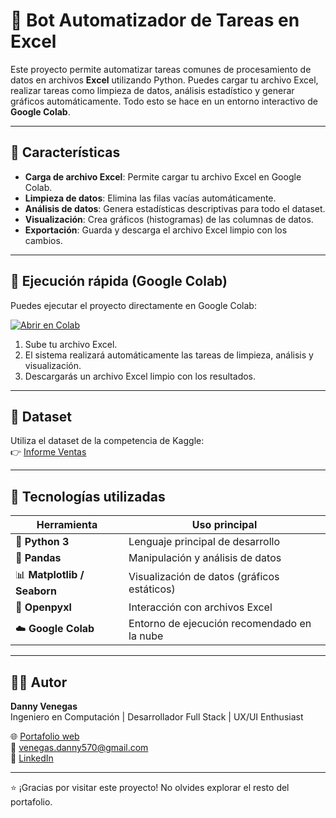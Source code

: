 # 🤖 Bot Automatizador de Tareas en Excel

Este proyecto permite automatizar tareas comunes de procesamiento de datos en archivos **Excel** utilizando Python. Puedes cargar tu archivo Excel, realizar tareas como limpieza de datos, análisis estadístico y generar gráficos automáticamente. Todo esto se hace en un entorno interactivo de **Google Colab**.

---

## 📌 Características

- **Carga de archivo Excel**: Permite cargar tu archivo Excel en Google Colab.
- **Limpieza de datos**: Elimina las filas vacías automáticamente.
- **Análisis de datos**: Genera estadísticas descriptivas para todo el dataset.
- **Visualización**: Crea gráficos (histogramas) de las columnas de datos.
- **Exportación**: Guarda y descarga el archivo Excel limpio con los cambios.

---

## 🚀 Ejecución rápida (Google Colab)

Puedes ejecutar el proyecto directamente en Google Colab:

[![Abrir en Colab](https://colab.research.google.com/assets/colab-badge.svg)](https://colab.research.google.com/drive/1702BVYrZuOeqimWc7r_hDGDoC0SUnjQV?usp=sharing)

1. Sube tu archivo Excel.
2. El sistema realizará automáticamente las tareas de limpieza, análisis y visualización.
3. Descargarás un archivo Excel limpio con los resultados.

---
## 📁 Dataset

Utiliza el dataset de la competencia de Kaggle:  
👉 [Informe Ventas](https://www.kaggle.com/datasets/christianolaya/informe-ventas/data)

---

## 🧩 Tecnologías utilizadas


| Herramienta             | Uso principal                                           |
|--------------------------|--------------------------------------------------------|
| 🐍 **Python 3**            | Lenguaje principal de desarrollo                       |
| 🐼 **Pandas**              | Manipulación y análisis de datos                       |
| 📊 **Matplotlib / Seaborn**| Visualización de datos (gráficos estáticos)           |
| 📝 **Openpyxl**        | Interacción con archivos Excel        |
| ☁️ **Google Colab**        | Entorno de ejecución recomendado en la nube           |

---

## 👨‍💻 Autor

**Danny Venegas**  
Ingeniero en Computación | Desarrollador Full Stack | UX/UI Enthusiast

🌐 [Portafolio web](#)  
📧 venegas.danny570@gmail.com  
💼 [LinkedIn](https://www.linkedin.com/in/danny-venegas-275726231)

---

⭐ ¡Gracias por visitar este proyecto! No olvides explorar el resto del portafolio.
